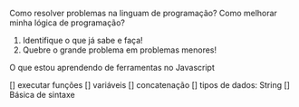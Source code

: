 Como resolver problemas na linguam de programação?
Como melhorar minha lógica de programação?

1. Identifique o que já sabe e faça!
2. Quebre o grande problema em problemas menores!

O que estou aprendendo de ferramentas no Javascript

[] executar funções
[] variáveis
[] concatenação
[] tipos de dados: String
[] Básica de sintaxe
